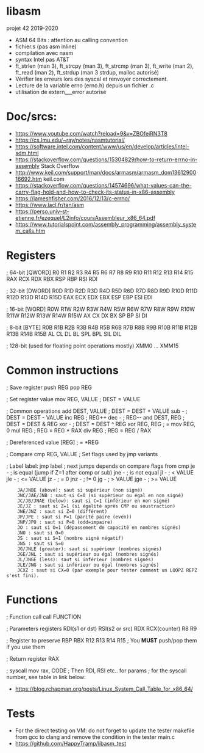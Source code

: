 # libasm
projet 42 2019-2020
* ASM 64 Bits : attention au calling convention
* fichier.s (pas asm inline)
* compilation avec nasm
* syntax Intel pas AT&T
* ft_strlen (man 3), ft_strcpy (man 3), ft_strcmp (man 3), ft_write (man 2), ft_read  (man 2), ft_strdup (man 3 strdup, malloc autorisé)
* Vérifier les erreurs lors des syscal et renvoyer correctement.
* Lecture de la variable erno (erno.h) depuis un fichier .c
* utilisation de extern___error autorisé

# Doc/srcs:
 * https://www.youtube.com/watch?reload=9&v=ZBOfeiRN3T8
 * https://cs.lmu.edu/~ray/notes/nasmtutorial/
 * https://software.intel.com/content/www/us/en/develop/articles/intel-sdm.html
 * https://stackoverflow.com/questions/15304829/how-to-return-errno-in-assembly
Stack Overflow
 * http://www.keil.com/support/man/docs/armasm/armasm_dom1361290016692.htm
keil.com
 * https://stackoverflow.com/questions/14574696/what-values-can-the-carry-flag-hold-and-how-to-check-its-status-in-x86-assembly
 * https://jameshfisher.com/2016/12/13/c-errno/
 * https://www.lacl.fr/tan/asm
 * https://perso.univ-st-etienne.fr/ezequel/L2info/coursAssembleur_x86_64.pdf
 * https://www.tutorialspoint.com/assembly_programming/assembly_system_calls.htm

# Registers
; 64-bit [QWORD]
R0  R1  R2  R3  R4  R5  R6  R7  R8  R9  R10  R11  R12  R13  R14  R15
RAX RCX RDX RBX RSP RBP RSI RDI

; 32-bit [DWORD]
R0D R1D R2D R3D R4D R5D R6D R7D R8D R9D R10D R11D R12D R13D R14D R15D
EAX ECX EDX EBX ESP EBP ESI EDI

; 16-bit [WORD]
R0W R1W R2W R3W R4W R5W R6W R7W R8W R9W R10W R11W R12W R13W R14W R15W
AX  CX  DX  BX  SP  BP  SI  DI

; 8-bit [BYTE]
R0B R1B R2B R3B R4B R5B R6B R7B R8B R9B R10B R11B R12B R13B R14B R15B
AL  CL  DL  BL  SPL BPL SIL DIL

; 128-bit (used for floating point operations mostly)
XMM0 ... XMM15

# Common instructions

; Save register
push	REG
pop		REG

; Set register value
mov		REG, VALUE	; DEST = VALUE

; Common operations
add		DEST, VALUE	; DEST = DEST + VALUE
sub		-			; DEST = DEST - VALUE
inc		REG			; REG++
dec		-			; REG--
and		DEST, REG	; DEST = DEST & REG
xor		-			; DEST = DEST ^ REG
xor		REG, REG	; = mov	REG, 0
mul		REG			; REG = REG * RAX
div		REG			; REG = REG / RAX

; Dereferenced value
		[REG]		; = *REG

; Compare
cmp	REG, VALUE		; Set flags used by jmp variants

; Label
label:
		jmp	label	; next jumps depends on compare flags from cmp
		je	-		; is equal (jump if Z=1 after comp or sub)
		jne	-		; is not equal
		jl	-		; < VALUE
		jle	-		; <= VALUE
		jz	-		; = 0
		jnz	-		; != 0
		jg	-		; > VALUE
		jge	-		; >= VALUE

        JA/JNBE (above): saut si supérieur (non signé) 
        JNC/JAE/JNB : saut si C=0 (si supérieur ou égal en non signé) 
        JC/JB/JNAE (below): saut si C=1 (inférieur en non signé) 
        JE/JZ : saut si Z=1 (si égalité après CMP ou soustraction) 
        JNE/JNZ : saut si Z=0 (différent) 
        JP/JPE : saut si P=1 (parité paire (even)) 
        JNP/JPO : saut si P=0 (odd=impaire) 
        JO : saut si O=1 (dépassement de capacité en nombres signés) 
        JNO : saut si O=0 
        JS : saut si S=1 (nombre signé négatif) 
        JNS : saut si S=0 
        JG/JNLE (greater): saut si supérieur (nombres signés) 
        JGE/JNL : saut si supérieur ou égal (nombres signés) 
        JL/JNGE (less): saut si inférieur (nombres signés) 
        JLE/JNG : saut si inférieur ou égal (nombres signés) 
        JCXZ : saut si CX=0 (par exemple pour tester comment un LOOPZ REPZ s'est fini).

# Functions

; Function call
call	FUNCTION

; Parameters registers
RDI(s1 or dst) RSI(s2 or src) RDX RCX(counter) R8 R9

; Register to preserve
RBP RBX R12 R13 R14 R15	; You **MUST** push/pop them if you use them

; Return register
RAX

; syscall
mov		rax, CODE	; Then RDI, RSI etc.. for params
					; for the syscall number, see table in link below:
* https://blog.rchapman.org/posts/Linux_System_Call_Table_for_x86_64/

# Tests
 * For the direct testing on VM: do not forget to update the tester makefile from gcc to clang and remove the condition in the tester main.c
 * https://github.com/HappyTramp/libasm_test
